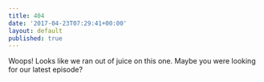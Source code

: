 ```yaml
---
title: 404
date: '2017-04-23T07:29:41+00:00'
layout: default
published: true
---
```



Woops! Looks like we ran out of juice on this one. Maybe you were looking for our latest episode?